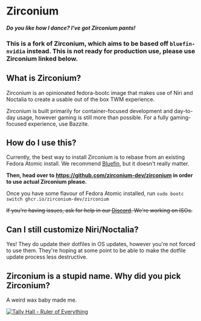 # Zirconium
***Do you like how I dance? I've got Zirconium pants!***

### This is a fork of Zirconium, which aims to be based off `bluefin-nvidia` instead. This is not ready for production use, please use Zirconium linked below.

## What is Zirconium?
Zirconium is an opinionated fedora-bootc image that makes use of Niri and Noctalia to create a usable out of the box TWM experience.

Zirconium is built primarily for container-focused development and day-to-day usage, however gaming is still more than possible. For a fully gaming-focused experience, use Bazzite.

## How do I use this?
Currently, the best way to install Zirconium is to rebase from an existing Fedora Atomic install. We recommend [Bluefin](https://projectbluefin.io/), but it doesn't really matter.

**Then, head over to https://github.com/zirconium-dev/zirconium in order to use actual Zirconium please.**

Once you have some flavour of Fedora Atomic installed, run `sudo bootc switch ghcr.io/zirconium-dev/zirconium` 

~~If you're having issues, ask for help in our [Discord](https://discord.gg/mmgNQpxwhW). We're working on ISOs.~~

## Can I still customize Niri/Noctalia?
Yes! They do update their dotfiles in OS updates, however you're not forced to use them. They're hoping at some point to be able to make the dotfile update process less destructive. 

## Zirconium is a stupid name. Why did you pick Zirconium?
A weird wax baby made me.

[![Tally Hall - Ruler of Everything](https://img.youtube.com/vi/I8sUC-dsW8A/0.jpg)](https://www.youtube.com/watch?v=I8sUC-dsW8A)
